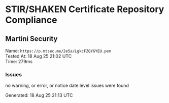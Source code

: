 # STIR/SHAKEN Certificate Repository Compliance

## Martini Security

Name: `https://p.mtsec.me/2e5a/LgkcFZQYGYEU.pem`\
Tested At: 18 Aug 25 21:02 UTC\
Time: 279ms

### Issues

no warning, or error, or notice date level issues were found

Generated: 18 Aug 25 21:13 UTC